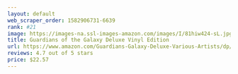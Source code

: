 ```yaml
---
layout: default 
﻿web_scraper_order: 1582906731-6639
rank: #21
image: https://images-na.ssl-images-amazon.com/images/I/81hiw424-sL.jpg
title: Guardians of the Galaxy Deluxe Vinyl Edition
url: https://www.amazon.com/Guardians-Galaxy-Deluxe-Various-Artists/dp/B00LICGSFU/ref=zg_mw_music_21?_encoding=UTF8&psc=1&refRID=W62ZJ4MEWNEZHB0GJJHX
reviews: 4.7 out of 5 stars
price: $22.57 
---
```

